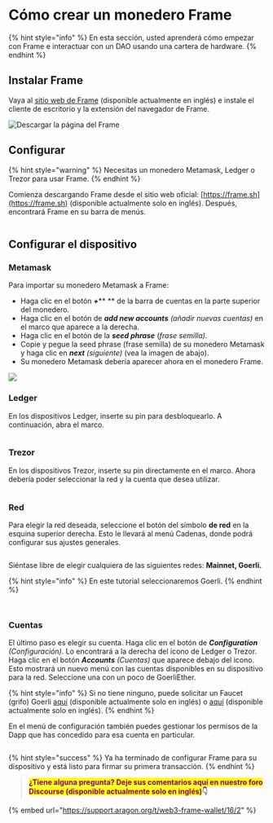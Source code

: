 # Cómo crear un monedero Frame



{% hint style="info" %}
En esta sección, usted aprenderá cómo empezar con Frame e interactuar con un DAO usando una cartera de hardware.
{% endhint %}

## Instalar **Frame**

Vaya al [sitio web de Frame](https://frame.sh) (disponible actualmente en inglés) e instale el cliente de escritorio y la extensión del navegador de Frame.

![Descargar la página del Frame](https://d33v4339jhl8k0.cloudfront.net/docs/assets/5c98a4fe0428633d2cf3fcf7/images/5d8bcfb504286364bc8f9089/file-RW9LeLOUHS.png)

## Configurar

{% hint style="warning" %}
Necesitas un monedero Metamask, Ledger o Trezor para usar Frame.
{% endhint %}

Comienza descargando Frame desde el sitio web oficial: [https://frame.sh](https://frame.sh) (disponible actualmente solo en inglés). Después, encontrará Frame en su barra de menús.

<figure><img src="../.gitbook/assets/frame-intro.gif" alt=""><figcaption></figcaption></figure>

## Configurar el dispositivo <a href="#configure-your-device" id="configure-your-device"></a>

### **Metamask**

Para importar su monedero Metamask a Frame:

* Haga clic en el botón _**+**_\*\* \*\* de la barra de cuentas en la parte superior del monedero.&#x20;
* Haga clic en el botón de _**add new accounts** (añadir nuevas cuentas)_ en el marco que aparece a la derecha.&#x20;
* Haga clic en el botón de la _**seed phrase**_ (_frase semilla)_.&#x20;
* Copie y pegue la seed phrase (frase semilla) de su monedero Metamask y haga clic en _**next** (siguiente)_ (vea la imagen de abajo).&#x20;
* Su monedero Metamask debería aparecer ahora en el monedero Frame.

![](<../.gitbook/assets/Screenshot 2022-02-23 at 17.04.36.png>)

### **Ledger**

En los dispositivos Ledger, inserte su pin para desbloquearlo. A continuación, abra el marco.

<figure><img src="../.gitbook/assets/frame-ledger.gif" alt=""><figcaption></figcaption></figure>

### **Trezor**

En los dispositivos Trezor, inserte su pin directamente en el marco. Ahora debería poder seleccionar la red y la cuenta que desea utilizar.

<figure><img src="../.gitbook/assets/frame-trezor.gif" alt=""><figcaption></figcaption></figure>

### **Red**

Para elegir la red deseada, seleccione el botón del símbolo **de red** en la esquina superior derecha. Esto le llevará al menú Cadenas, donde podrá configurar sus ajustes generales.

<figure><img src="../.gitbook/assets/1_Set Up Frame_Network.png" alt=""><figcaption></figcaption></figure>

Siéntase libre de elegir cualquiera de las siguientes redes: **Mainnet, Goerli.**

{% hint style="info" %}
En este tutorial seleccionaremos Goerli.
{% endhint %}

<figure><img src="../.gitbook/assets/2_Set Up Frame_Select Network.png" alt=""><figcaption></figcaption></figure>

<figure><img src="../.gitbook/assets/3_Set Up Frame_Goerli Network.png" alt=""><figcaption></figcaption></figure>

### Cuentas

El último paso es elegir su cuenta. Haga clic en el botón de _**Configuration** (Configuración)_. Lo encontrará a la derecha del icono de Ledger o Trezor. Haga clic en el botón _**Accounts** (Cuentas)_ que aparece debajo del icono. Esto mostrará un nuevo menú con las cuentas disponibles en su dispositivo para la red. Seleccione una con un poco de GoerliEther.

{% hint style="info" %}
Si no tiene ninguno, puede solicitar un Faucet (grifo) Goerli [aquí](https://goerli-faucet.mudit.blog/) (disponible actualmente solo en inglés) o [aquí](https://fauceth.komputing.org/?chain=5) (disponible actualmente solo en inglés).
{% endhint %}

En el menú de configuración también puedes gestionar los permisos de la Dapp que has concedido para esa cuenta en particular.&#x20;

<figure><img src="../.gitbook/assets/frame-accounts.gif" alt=""><figcaption></figcaption></figure>

{% hint style="success" %}
Ya ha terminado de configurar Frame para su dispositivo y está listo para firmar su primera transacción.
{% endhint %}

> <mark style="color:purple;">**¿Tiene alguna pregunta? Deje sus comentarios aquí en nuestro foro Discourse (disponible actualmente solo en inglés)**</mark>**👇**

{% embed url="https://support.aragon.org/t/web3-frame-wallet/16/2" %}

